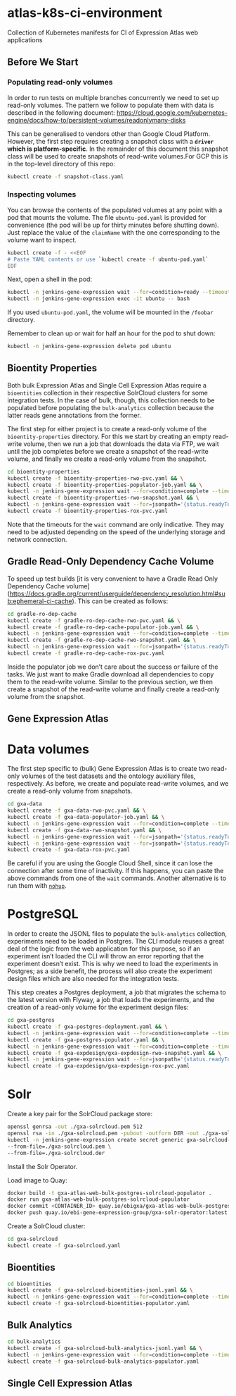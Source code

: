 # atlas-k8s-ci-environment
Collection of Kubernetes manifests for CI of Expression Atlas web applications


## Before We Start
### Populating read-only volumes
In order to run tests on multiple branches concurrently we need to set up read-only volumes. The pattern we follow to
populate them with data is described in the following document:
https://cloud.google.com/kubernetes-engine/docs/how-to/persistent-volumes/readonlymany-disks

This can be generalised to vendors other than Google Cloud Platform. However, the first step requires creating a
snapshot class with a **`driver` which is platform-specific**. In the remainder of this document this snapshot class 
will be used to create snapshots of read-write volumes.For GCP this is in the top-level directory of this repo:
```bash
kubectl create -f snapshot-class.yaml
```

### Inspecting volumes
You can browse the contents of the populated volumes at any point with a pod that mounts the volume. The file 
`ubuntu-pod.yaml` is provided for convenience (the pod will be up for thirty minutes before shutting down). Just
replace the value of the `claimName` with the one corresponding to the volume want to inspect.
```bash
kubectl create -f - <<EOF
# Paste YAML contents or use `kubectl create -f ubuntu-pod.yaml`
EOF
```

Next, open a shell in the pod:
```bash
kubectl -n jenkins-gene-expression wait --for=condition=ready --timeout=1h pod ubuntu && \
kubectl -n jenkins-gene-expression exec -it ubuntu -- bash
```

If you used `ubuntu-pod.yaml`, the volume will be mounted in the `/foobar` directory.

Remember to clean up or wait for half an hour for the pod to shut down: 
```bash
kubectl -n jenkins-gene-expression delete pod ubuntu
```


## Bioentity Properties
Both bulk Expression Atlas and Single Cell Expression Atlas require a `bioentities` collection in their respective
SolrCloud clusters for some integration tests. In the case of bulk, though, this collection needs to be populated
before populating the `bulk-analytics` collection because the latter reads gene annotations from the former.

The first step for either project is to create a read-only volume of the `bioentity-properties` directory. For this we
start by creating an empty read-write volume, then we run a job that downloads the data via FTP, we wait until the job
completes before we create a snapshot of the read-write volume, and finally we create a read-only volume from the
snapshot.
```bash
cd bioentity-properties
kubectl create -f bioentity-properties-rwo-pvc.yaml && \
kubectl create -f bioentity-properties-populator-job.yaml && \
kubectl -n jenkins-gene-expression wait --for=condition=complete --timeout=1h job bioentity-properties-populator && \
kubectl create -f bioentity-properties-rwo-snapshot.yaml && \
kubectl -n jenkins-gene-expression wait --for=jsonpath='{status.readyToUse}'=true --timeout=15m volumesnapshot bioentity-properties-rwo-snapshot && \
kubectl create -f bioentity-properties-rox-pvc.yaml
```

Note that the timeouts for the `wait` command are only indicative. They may need to be adjusted depending on the speed 
of the underlying storage and network connection.

## Gradle Read-Only Dependency Cache Volume
To speed up test builds [it is very convenient to have a Gradle Read Only Dependency Cache volume]
(https://docs.gradle.org/current/userguide/dependency_resolution.html#sub:ephemeral-ci-cache). This can be created
as follows:
```bash
cd gradle-ro-dep-cache
kubectl create -f gradle-ro-dep-cache-rwo-pvc.yaml && \
kubectl create -f gradle-ro-dep-cache-populator-job.yaml && \
kubectl -n jenkins-gene-expression wait --for=condition=complete --timeout=1h job gradle-ro-dep-cache-populator && \
kubectl create -f gradle-ro-dep-cache-rwo-snapshot.yaml && \
kubectl -n jenkins-gene-expression wait --for=jsonpath='{status.readyToUse}'=true --timeout=15m volumesnapshot gradle-7.0-ro-dep-cache-rwo-snapshot && \
kubectl create -f gradle-ro-dep-cache-rox-pvc.yaml
```

Inside the populator job we don’t care about the success or failure of the tasks. We just want to make Gradle download
all dependencies to copy them to the read-write volume. Similar to the previous section, we then create a snapshot of
the read-write volume and finally create a read-only volume from the snapshot.


## Gene Expression Atlas
# Data volumes
The first step specific to (bulk) Gene Expression Atlas is to create two read-only volumes of the test datasets and the
ontology auxiliary files, respectively. As before, we create and populate read-write volumes, and we create a read-only
volume from snapshots.
```bash
cd gxa-data
kubectl create -f gxa-data-rwo-pvc.yaml && \
kubectl create -f gxa-data-populator-job.yaml && \
kubectl -n jenkins-gene-expression wait --for=condition=complete --timeout=6h job gxa-data-populator && \
kubectl create -f gxa-data-rwo-snapshot.yaml && \
kubectl -n jenkins-gene-expression wait --for=jsonpath='{status.readyToUse}'=true --timeout=1h volumesnapshot gxa-data-rwo-snapshot && \
kubectl -n jenkins-gene-expression wait --for=jsonpath='{status.readyToUse}'=true --timeout=15m volumesnapshot gxa-data-ontology-rwo-snapshot && \
kubectl create -f gxa-data-rox-pvc.yaml
```

Be careful if you are using the Google Cloud Shell, since it can lose the connection after some time of inactivity. If
this happens, you can paste the above commands from one of the `wait` commands. Another alternative is to run them
with [`nohup`](https://man7.org/linux/man-pages/man1/nohup.1.html).


# PostgreSQL
In order to create the JSONL files to populate the `bulk-analytics` collection, experiments need to be loaded in 
Postgres. The CLI module reuses a great deal of the logic from the web application for this purpose, so if an
experiment isn’t loaded the CLI will throw an error reporting that the experiment doesn’t exist. This is why we need to
load the experiments in Postgres; as a side benefit, the process will also create the experiment design files which are
also needed for the integration tests.

This step creates a Postgres deployment, a job that migrates the schema to the latest version with Flyway, a job that
loads the experiments, and the creation of a read-only volume for the experiment design files:
```bash
cd gxa-postgres
kubectl create -f gxa-postgres-deployment.yaml && \
kubectl -n jenkins-gene-expression wait --for=condition=complete --timeout=30m job gxa-postgres-migrator && \
kubectl create -f gxa-postgres-populator.yaml && \
kubectl -n jenkins-gene-expression wait --for=condition=complete --timeout=1h job gxa-postgres-populator && \
kubectl create -f gxa-expdesign/gxa-expdesign-rwo-snapshot.yaml && \
kubectl -n jenkins-gene-expression wait --for=jsonpath='{status.readyToUse}'=true --timeout=15m volumesnapshot gxa-expdesign-rwo-snapshot && \
kubectl create -f gxa-expdesign/gxa-expdesign-rox-pvc.yaml
```

# Solr
Create a key pair for the SolrCloud package store:
```bash
openssl genrsa -out ./gxa-solrcloud.pem 512
openssl rsa -in ./gxa-solrcloud.pem -pubout -outform DER -out ./gxa-solrcloud.der
kubectl -n jenkins-gene-expression create secret generic gxa-solrcloud-package-store-keys \
--from-file=./gxa-solrcloud.pem \
--from-file=./gxa-solrcloud.der
```

Install the Solr Operator.

Load image to Quay:
```bash
docker build -t gxa-atlas-web-bulk-postgres-solrcloud-populator .
docker run gxa-atlas-web-bulk-postgres-solrcloud-populator
docker commit <CONTAINER_ID> quay.io/ebigxa/gxa-atlas-web-bulk-postgres-solrcloud-populator
docker push quay.io/ebi-gene-expression-group/gxa-solr-operator:latest
```

Create a SolrCloud cluster:
```bash
cd gxa-solrcloud
kubectl create -f gxa-solrcloud.yaml
```

## Bioentities
```bash
cd bioentities
kubectl create -f gxa-solrcloud-bioentities-jsonl.yaml && \
kubectl -n jenkins-gene-expression wait --for=condition=complete --timeout=1h job gxa-solrcloud-bioentities-jsonl && \
kubectl create -f gxa-solrcloud-bioentities-populator.yaml
```

## Bulk Analytics
```bash
cd bulk-analytics
kubectl create -f gxa-solrcloud-bulk-analytics-jsonl.yaml && \
kubectl -n jenkins-gene-expression wait --for=condition=complete --timeout=1h job gxa-solrcloud-bulk-analytics-jsonl && \
kubectl create -f gxa-solrcloud-bulk-analytics-populator.yaml
```

## Single Cell Expression Atlas
